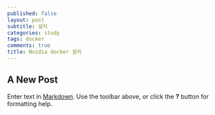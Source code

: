 ```yaml
---
published: false
layout: post
subtitle: 설치
categories: study
tags: docker
comments: true
title: Nvidia docker 설치
---
```

## A New Post

Enter text in [Markdown](http://daringfireball.net/projects/markdown/). Use the toolbar above, or click the **?** button for formatting help.
